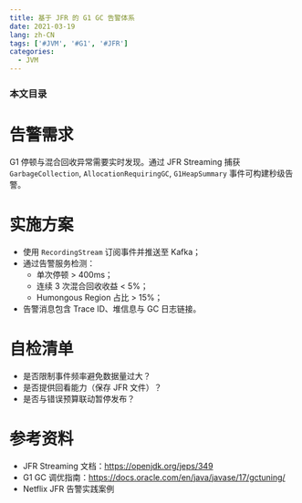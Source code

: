 ```yaml
---
title: 基于 JFR 的 G1 GC 告警体系
date: 2021-03-19
lang: zh-CN
tags: ['#JVM', '#G1', '#JFR']
categories:
  - JVM
---
```


### 本文目录
<!-- toc -->

# 告警需求
G1 停顿与混合回收异常需要实时发现。通过 JFR Streaming 捕获 `GarbageCollection`, `AllocationRequiringGC`, `G1HeapSummary` 事件可构建秒级告警。

# 实施方案
- 使用 `RecordingStream` 订阅事件并推送至 Kafka；
- 通过告警服务检测：
  - 单次停顿 > 400ms；
  - 连续 3 次混合回收收益 < 5%；
  - Humongous Region 占比 > 15%；
- 告警消息包含 Trace ID、堆信息与 GC 日志链接。

# 自检清单
- 是否限制事件频率避免数据量过大？
- 是否提供回看能力（保存 JFR 文件）？
- 是否与错误预算联动暂停发布？

# 参考资料
- JFR Streaming 文档：https://openjdk.org/jeps/349
- G1 GC 调优指南：https://docs.oracle.com/en/java/javase/17/gctuning/
- Netflix JFR 告警实践案例
